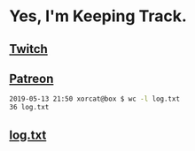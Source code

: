 # Yes, I'm Keeping Track.

## [Twitch](https://twitch.tv/ojreeves)
## [Patreon](https://patreon.com/ojreeves)

```bash
2019-05-13 21:50 xorcat@box $ wc -l log.txt
36 log.txt
```

## [log.txt](/log.txt)
